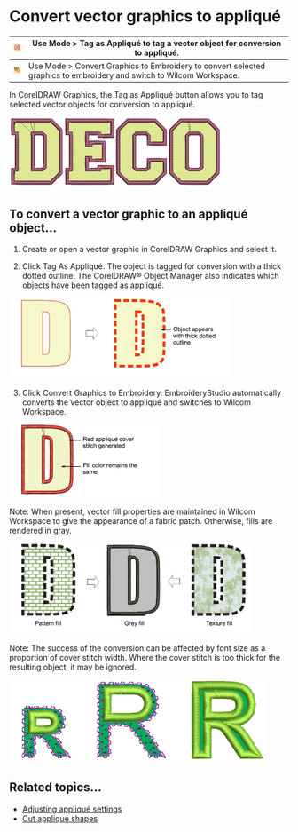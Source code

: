 # Convert vector graphics to appliqué

| ![TagAsApplique.png](assets/TagAsApplique.png)                             | Use Mode > Tag as Appliqué to tag a vector object for conversion to appliqué.                                        |
| -------------------------------------------------------------------------- | -------------------------------------------------------------------------------------------------------------------- |
| ![ConvertGraphicsToEmbroidery.png](assets/ConvertGraphicsToEmbroidery.png) | Use Mode > Convert Graphics to Embroidery to convert selected graphics to embroidery and switch to Wilcom Workspace. |

In CorelDRAW Graphics, the Tag as Appliqué button allows you to tag selected vector objects for conversion to appliqué.

![AppliqueSample_DECO.png](assets/AppliqueSample_DECO.png)

## To convert a vector graphic to an appliqué object...

1. Create or open a vector graphic in CorelDRAW Graphics and select it.

2. Click Tag As Appliqué. The object is tagged for conversion with a thick dotted outline. The CorelDRAW® Object Manager also indicates which objects have been tagged as appliqué.

![applique00002.png](assets/applique00002.png)

3. Click Convert Graphics to Embroidery. EmbroideryStudio automatically converts the vector object to appliqué and switches to Wilcom Workspace.

![TagVectorAsApplique6.png](assets/TagVectorAsApplique6.png)

Note: When present, vector fill properties are maintained in Wilcom Workspace to give the appearance of a fabric patch. Otherwise, fills are rendered in gray.

![applique00007.png](assets/applique00007.png)

Note: The success of the conversion can be affected by font size as a proportion of cover stitch width. Where the cover stitch is too thick for the resulting object, it may be ignored.

![ConvertAppliqueLetters.png](assets/ConvertAppliqueLetters.png)

## Related topics...

- [Adjusting appliqué settings](Adjusting_appliqué_settings)
- [Cut appliqué shapes](../export/Cut_appliqué_shapes)
